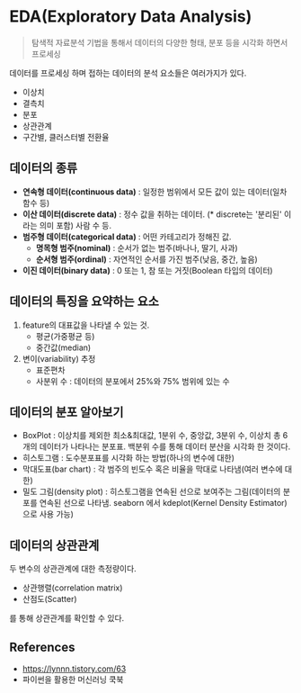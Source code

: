 # EDA(Exploratory Data Analysis)

> 탐색적 자료분석 기법을 통해서 데이터의 다양한 형태, 분포 등을 시각화 하면서 프로세싱

데이터를 프로세싱 하며 접하는 데이터의 분석 요소들은 여러가지가 있다.

- 이상치
- 결측치
- 분포
- 상관관계
- 구간별, 클러스터별 전환율 

## 데이터의 종류

- **연속형 데이터(continuous data)** : 일정한 범위에서 모든 값이 있는 데이터(일차함수 등)
- **이산 데이터(discrete data)** : 정수 값을 취하는 데이터. (* discrete는 '분리된' 이라는 의미 포함) 사람 수 등.
- **범주형 데이터(categorical data)** : 어떤 카테고리가 정해진 값.
  - **명목형 범주(nominal)** : 순서가 없는 범주(바나나, 딸기, 사과)
  - **순서형 범주(ordinal)** : 자연적인 순서를 가진 범주(낮음, 중간, 높음)
- **이진 데이터(binary data)** : 0 또는 1, 참 또는 거짓(Boolean 타입의 데이터)



## 데이터의 특징을 요약하는 요소

1. feature의 대표값을 나타낼 수 있는 것.
   - 평균(가중평균 등)
   - 중간값(median)
2. 변이(variability) 추정
   - 표준편차
   - 사분위 수 : 데이터의 분포에서 25%와 75% 범위에 있는 수

## 데이터의 분포 알아보기

- BoxPlot : 이상치를 제외한 최소&최대값, 1분위 수, 중앙값, 3분위 수, 이상치 총 6개의 데이터가 나타나는 분포표. 백분위 수를 통해 데이터 분산을 시각화 한 것이다.
- 히스토그램 : 도수분포표를 시각화 하는 방법(하나의 변수에 대한)
- 막대도표(bar chart) : 각 범주의 빈도수 혹은 비율을 막대로 나타냄(여러 변수에 대한)
- 밀도 그림(density plot) : 히스토그램을 연속된 선으로 보여주는 그림(데이터의 분포를 연속된 선으로 나타냄. seaborn 에서 kdeplot(Kernel Density Estimator)으로 사용 가능)



## 데이터의 상관관계

두 변수의 상관관계에 대한 측정량이다.

- 상관행렬(correlation matrix)
- 산점도(Scatter)

를 통해 상관관계를 확인할 수 있다.

## References

- https://lynnn.tistory.com/63
- 파이썬을 활용한 머신러닝 쿡북
